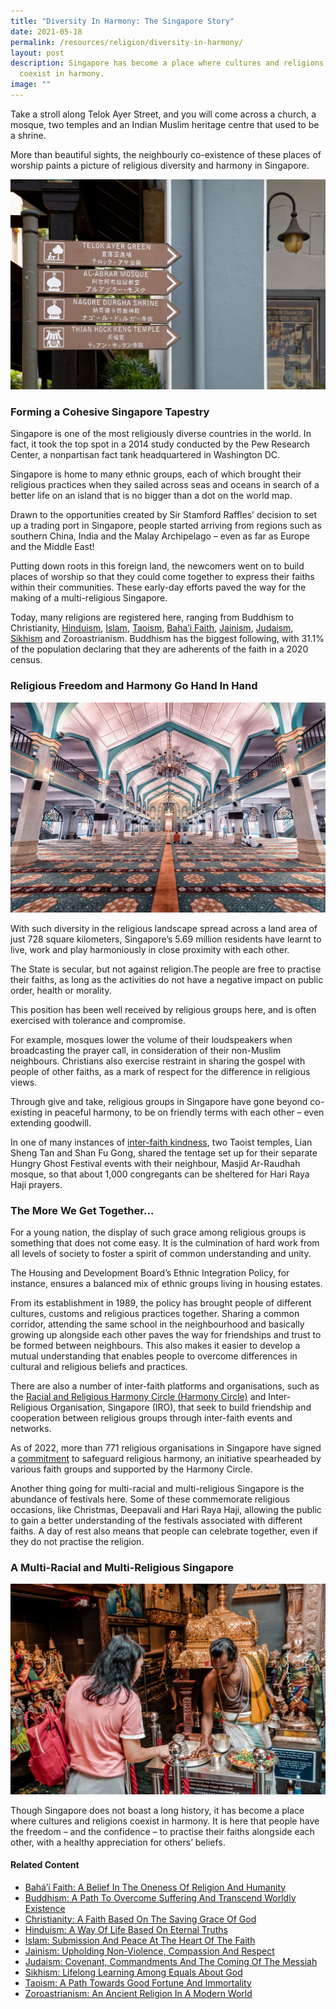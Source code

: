 ```yaml
---
title: "Diversity In Harmony: The Singapore Story"
date: 2021-05-18
permalink: /resources/religion/diversity-in-harmony/
layout: post
description: Singapore has become a place where cultures and religions can
  coexist in harmony.
image: ""
---
```

Take a stroll along Telok Ayer Street, and you will come across a church, a mosque, two temples and an Indian Muslim heritage centre that used to be a shrine.
 
More than beautiful sights, the neighbourly co-existence of these places of worship paints a picture of religious diversity and harmony in Singapore.

![Telok Ayer Street](/images/religion/telok-ayer-street-signs.jpg)
 
### Forming a Cohesive Singapore Tapestry 
 
Singapore is one of the most religiously diverse countries in the world. In fact, it took the top spot in a 2014 study conducted by the Pew Research Center, a nonpartisan fact tank headquartered in Washington DC.
 
Singapore is home to many ethnic groups, each of which brought their religious practices when they sailed across seas and oceans in search of a better life on an island that is no bigger than a dot on the world map.
 
Drawn to the opportunities created by Sir Stamford Raffles’ decision to set up a trading port in Singapore, people started arriving from regions such as southern China, India and the Malay Archipelago – even as far as Europe and the Middle East!
 
Putting down roots in this foreign land, the newcomers went on to build places of worship so that they could come together to express their faiths within their communities. These early-day efforts paved the way for the making of a multi-religious Singapore.
 
Today, many religions are registered here, ranging from Buddhism to Christianity, [Hinduism](https://www.harmonycircle.sg/resources/religion/hinduism), [Islam](https://www.harmonycircle.sg/resources/religion/islam), [Taoism](https://www.harmonycircle.sg/resources/religion/taoism), [Baha’i Faith](https://www.harmonycircle.sg/resources/religion/bahai-faith), [Jainism](https://www.harmonycircle.sg/resources/religion/jainism), [Judaism](https://www.harmonycircle.sg/resources/religion/judaism), [Sikhism](https://www.harmonycircle.sg/resources/religion/sikhism) and Zoroastrianism. Buddhism has the biggest following, with 31.1% of the population declaring that they are adherents of the faith in a 2020 census.
 
### Religious Freedom and Harmony Go Hand In Hand
 
![Interior of Sultan Mosque, Singapore](/images/religion/singapore-sultan-mosque-interior.jpg)

With such diversity in the religious landscape spread across a land area of just 728 square kilometers, Singapore’s 5.69 million residents have learnt to live, work and play harmoniously in close proximity with each other.
 
The State is secular, but not against religion.The people are free to practise their faiths, as long as the activities do not have a negative impact on public order, health or morality.
 
This position has been well received by religious groups here, and is often exercised with tolerance and compromise.
 
For example, mosques lower the volume of their loudspeakers when broadcasting the prayer call, in consideration of their non-Muslim neighbours. Christians also exercise restraint in sharing the gospel with people of other faiths, as a mark of respect for the difference in religious views.
 
Through give and take, religious groups in Singapore have gone beyond co-existing in peaceful harmony, to be on friendly terms with each other – even extending goodwill.
 
In one of many instances of <a href="https://www.straitstimes.com/singapore/multi-religious-cooperation-bukit-batok-temples-keep-tentage-erected-for-muslim" target="_blank">inter-faith kindness</a>, two Taoist temples, Lian Sheng Tan and Shan Fu Gong, shared the tentage set up for their separate Hungry Ghost Festival events with their neighbour, Masjid Ar-Raudhah mosque, so that about 1,000 congregants can be sheltered for Hari Raya Haji prayers.
 
### The More We Get Together…
 
For a young nation, the display of such grace among religious groups is something that does not come easy. It is the culmination of hard work from all levels of society to foster a spirit of common understanding and unity.
 
The Housing and Development Board’s Ethnic Integration Policy, for instance, ensures a balanced mix of ethnic groups living in housing estates.
 
From its establishment in 1989, the policy has brought people of different cultures, customs and religious practices together. Sharing a common corridor, attending the same school in the neighbourhood and basically growing up alongside each other paves the way for friendships and trust to be formed between neighbours. This also makes it easier to develop a mutual understanding that enables people to overcome differences in cultural and religious beliefs and practices.
 
There are also a number of inter-faith platforms and organisations, such as the [Racial and Religious Harmony Circle (Harmony Circle)](https://www.harmonycircle.sg/about-harmonycircle/) and Inter-Religious Organisation, Singapore (IRO), that seek to build friendship and cooperation between religious groups through inter-faith events and networks.
 
As of 2022, more than 771 religious organisations in Singapore have signed a [commitment](https://www.harmonycircle.sg/commitment-to-safeguard-religious-harmony/) to safeguard religious harmony, an initiative spearheaded by various faith groups and supported by the Harmony Circle. 
 
Another thing going for multi-racial and multi-religious Singapore is the abundance of festivals here. Some of these commemorate religious occasions, like Christmas, Deepavali and Hari Raya Haji, allowing the public to gain a better understanding of the festivals associated with different faiths. A day of rest also means that people can celebrate together, even if they do not practise the religion.
 
### A Multi-Racial and Multi-Religious Singapore

![Sri Krishana Temple, Singapore](/images/religion/sri-krishnan-temple.jpg)

Though Singapore does not boast a long history, it has become a place where cultures and religions coexist in harmony. It is here that people have the freedom – and the confidence – to practise their faiths alongside each other, with a healthy appreciation for others’ beliefs.

#### Related Content
* [Bahá’í Faith: A Belief In The Oneness Of Religion And Humanity](https://www.harmonycircle.sg/resources/religion/bahai-faith)
* [Buddhism: A Path To Overcome Suffering And Transcend Worldly Existence](https://www.harmonycircle.sg/resources/religion/buddhism)
* [Christianity: A Faith Based On The Saving Grace Of God](https://www.harmonycircle.sg/resources/religion/christianity)
* [Hinduism: A Way Of Life Based On Eternal Truths](https://www.harmonycircle.sg/resources/religion/hinduism/)
* [Islam: Submission And Peace At The Heart Of The Faith](https://www.harmonycircle.sg/resources/religion/islam)
* [Jainism: Upholding Non-Violence, Compassion And Respect](https://www.harmonycircle.sg/resources/religion/jainism)
* [Judaism: Covenant, Commandments And The Coming Of The Messiah](https://www.harmonycircle.sg/resources/religion/judaism)
* [Sikhism: Lifelong Learning Among Equals About God](https://www.harmonycircle.sg/resources/religion/sikhism)
* [Taoism: A Path Towards Good Fortune And Immortality](https://www.harmonycircle.sg/resources/religion/taoism)
* [Zoroastrianism: An Ancient Religion In A Modern World](https://www.harmonycircle.sg/resources/religion/zoroastrianism/)